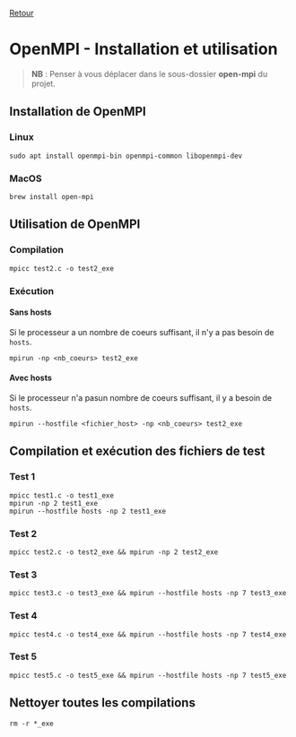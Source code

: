 [Retour](../../)

# OpenMPI - Installation et utilisation

> **NB** : Penser à vous déplacer dans le sous-dossier **open-mpi** du projet.

## Installation de OpenMPI

### Linux

```
sudo apt install openmpi-bin openmpi-common libopenmpi-dev
```

### MacOS

```
brew install open-mpi
```

## Utilisation de OpenMPI

### Compilation

```
mpicc test2.c -o test2_exe
```

### Exécution

#### Sans hosts

Si le processeur a un nombre de coeurs suffisant, il n'y a pas besoin de `hosts`.

```
mpirun -np <nb_coeurs> test2_exe
```

#### Avec hosts

Si le processeur n'a pasun nombre de coeurs suffisant, il y a besoin de `hosts`.

```
mpirun --hostfile <fichier_host> -np <nb_coeurs> test2_exe
```

## Compilation et exécution des fichiers de test

### Test 1

```
mpicc test1.c -o test1_exe
mpirun -np 2 test1_exe
mpirun --hostfile hosts -np 2 test1_exe
```

### Test 2

```
mpicc test2.c -o test2_exe && mpirun -np 2 test2_exe
```

### Test 3

```
mpicc test3.c -o test3_exe && mpirun --hostfile hosts -np 7 test3_exe
```

### Test 4

```
mpicc test4.c -o test4_exe && mpirun --hostfile hosts -np 7 test4_exe
```

### Test 5

```
mpicc test5.c -o test5_exe && mpirun --hostfile hosts -np 7 test5_exe
```

## Nettoyer toutes les compilations

```
rm -r *_exe
```